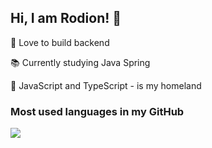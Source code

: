 ## Hi, I am Rodion! 👋

🤍 Love to build backend

📚 Currently studying Java Spring

🏡 JavaScript and TypeScript - is my homeland

### Most used languages in my GitHub

<img src = "https://github-readme-stats.vercel.app/api/top-langs/?username=Hisun0&layout=compact">
